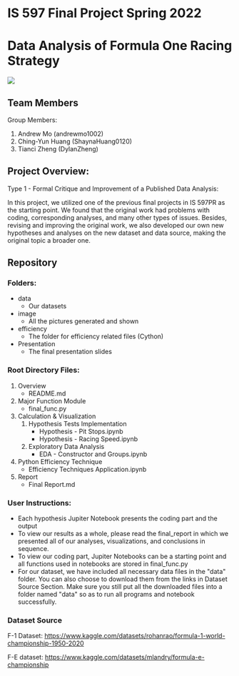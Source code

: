 # IS 597 Final Project Spring 2022 
# Data Analysis of Formula One Racing Strategy

![](https://i.imgur.com/yph2Zcm.jpg)

##  Team Members

Group Members:
1. Andrew Mo (andrewmo1002)
2. Ching-Yun Huang (ShaynaHuang0120)
3. Tianci Zheng (DylanZheng)


## Project Overview: 
Type 1 - Formal Critique and Improvement of a Published Data Analysis:

In this project, we utilized one of the previous final projects in IS 597PR as the starting point. We found that the original 
work had problems with coding, corresponding analyses, and many other types of issues. Besides, revising and improving the original work,
we also developed our own new hypotheses and analyses on the new dataset and data source, making the original topic a broader one.

## Repository
### Folders:
- data
  - Our datasets
- image
  - All the pictures generated and shown
- efficiency
  - The folder for efficiency related files (Cython)
- Presentation
  - The final presentation slides

### Root Directory Files:
1. Overview
   - README.md
2. Major Function Module
   - final_func.py
3. Calculation & Visualization
   1. Hypothesis Tests Implementation
      - Hypothesis - Pit Stops.ipynb
      - Hypothesis - Racing Speed.ipynb
   2. Exploratory Data Analysis
      - EDA - Constructor and Groups.ipynb
4. Python Efficiency Technique
   - Efficiency Techniques Application.ipynb
5. Report
   - Final Report.md
   
### User Instructions:
- Each hypothesis Jupiter Notebook presents the coding part and the output
- To view our results as a whole, please read the final_report in which we presented all of our analyses, visualizations, and
conclusions in sequence.
- To view our coding part, Jupiter Notebooks can be a starting point and all functions used in notebooks are stored in final_func.py
- For our dataset, we have included all necessary data files in the "data" folder.
You can also choose to download them from the links in Dataset Source Section. Make sure you still put all the downloaded files into
a folder named "data" so as to run all programs and notebook successfully.
### Dataset Source
F-1 Dataset: https://www.kaggle.com/datasets/rohanrao/formula-1-world-championship-1950-2020

F-E dataset: https://www.kaggle.com/datasets/mlandry/formula-e-championship














